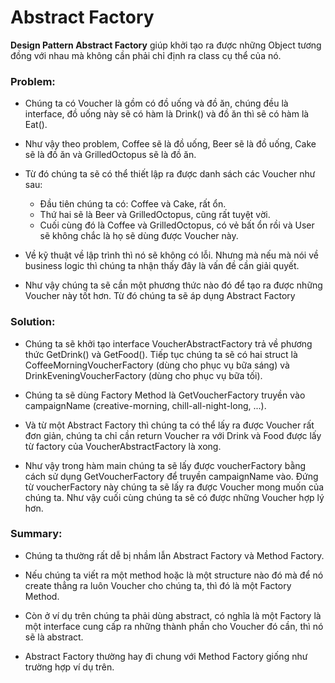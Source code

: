# Abstract Factory

**Design Pattern Abstract Factory** giúp khởi tạo ra được những Object tương đồng với nhau mà không cần phải chỉ định ra class cụ thể của nó.

### Problem:

- Chúng ta có Voucher là gồm có đồ uống và đồ ăn, chúng đều là interface, đồ uống này sẽ có hàm là Drink() và đồ ăn thì sẽ có hàm là Eat().

- Như vậy theo problem, Coffee sẽ là đồ uống, Beer sẽ là đồ uống, Cake sẽ là đồ ăn và GrilledOctopus sẽ là đồ ăn.

- Từ đó chúng ta sẽ có thể thiết lập ra được danh sách các Voucher như sau:

  - Đầu tiên chúng ta có: Coffee và Cake, rất ổn.
  - Thứ hai sẽ là Beer và GrilledOctopus, cũng rất tuyệt vời.
  - Cuối cùng đó là Coffee và GrilledOctopus, có vẻ bất ổn rồi và User sẽ không chắc là họ sẽ dùng được Voucher này.

- Về kỹ thuật về lập trình thì nó sẽ không có lỗi. Nhưng mà nếu mà nói về business logic thì chúng ta nhận thấy đây là vấn đề cần giải quyết.

- Như vậy chúng ta sẽ cần một phương thức nào đó để tạo ra được những Voucher này tốt hơn. Từ đó chúng ta sẽ áp dụng Abstract Factory

### Solution:

- Chúng ta sẽ khởi tạo interface VoucherAbstractFactory trả về phương thức GetDrink() và GetFood(). Tiếp tục chúng ta sẽ có hai struct là CoffeeMorningVoucherFactory (dùng cho phục vụ bữa sáng) và DrinkEveningVoucherFactory (dùng cho phục vụ bữa tối).

- Chúng ta sẽ dùng Factory Method là GetVoucherFactory truyền vào campaignName (creative-morning, chill-all-night-long, ...).

- Và từ một Abstract Factory thì chúng ta có thể lấy ra được Voucher rất đơn giản, chúng ta chỉ cần return Voucher ra với Drink và Food được lấy từ factory của VoucherAbstractFactory là xong.

- Như vậy trong hàm main chúng ta sẽ lấy được voucherFactory bằng cách sử dụng GetVoucherFactory để truyền campaignName vào. Đứng từ voucherFactory này chúng ta sẽ lấy ra được Voucher mong muốn của chúng ta. Như vậy cuối cùng chúng ta sẽ có được những Voucher hợp lý hơn.

### Summary:

- Chúng ta thường rất dễ bị nhầm lẫn Abstract Factory và Method Factory.

- Nếu chúng ta viết ra một method hoặc là một structure nào đó mà để nó create thẳng ra luôn Voucher cho chúng ta, thì đó là một Factory Method.

- Còn ở ví dụ trên chúng ta phải dùng abstract, có nghĩa là một Factory là một interface cung cấp ra những thành phần cho Voucher đó cần, thì nó sẽ là abstract.

- Abstract Factory thường hay đi chung với Method Factory giống như trường hợp ví dụ trên.
